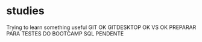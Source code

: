 # studies
Trying to learn something useful
GIT OK
GITDESKTOP OK
VS OK
PREPARAR PARA TESTES DO BOOTCAMP
SQL PENDENTE
